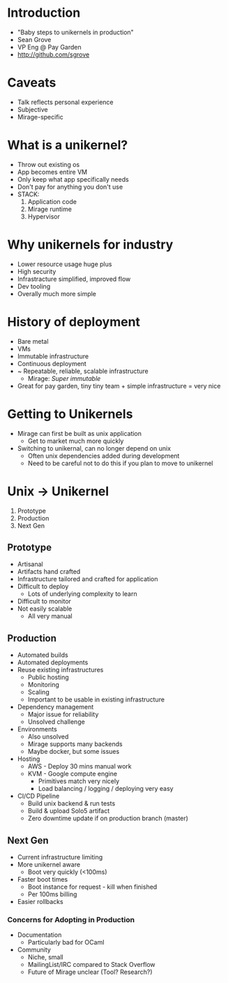 # Introduction
- "Baby steps to unikernels in production"
- Sean Grove
- VP Eng @ Pay Garden
- http://github.com/sgrove

# Caveats
- Talk reflects personal experience
- Subjective
- Mirage-specific

# What is a unikernel?
- Throw out existing os
- App becomes entire VM
- Only keep what app specifically needs
- Don't pay for anything you don't use
- STACK:
	1. Application code
	2. Mirage runtime
	3. Hypervisor

# Why unikernels for industry
- Lower resource usage huge plus
- High security
- Infrastracture simplified, improved flow
- Dev tooling
- Overally much more simple

# History of deployment
- Bare metal
- VMs
- Immutable infrastructure
- Continuous deployment
- ~ Repeatable, reliable, scalable infrastructure
	- Mirage: _Super immutable_
- Great for pay garden, tiny tiny team + simple infrastructure = very nice

# Getting to Unikernels
- Mirage can first be built as unix application
	- Get to market much more quickly
- Switching to unikernal, can no longer depend on unix
	- Often unix dependencies added during development
	- Need to be careful not to do this if you plan to move to unikernel

# Unix -> Unikernel
1. Prototype
2. Production
3. Next Gen

## Prototype
- Artisanal
- Artifacts hand crafted
- Infrastructure tailored and crafted for application
- Difficult to deploy
	- Lots of underlying complexity to learn
- Difficult to monitor
- Not easily scalable
	- All very manual
## Production
- Automated builds
- Automated deployments
- Reuse existing infrastructures
	- Public hosting
	- Monitoring
	- Scaling
	- Important to be usable in existing infrastructure
- Dependency management
	- Major issue for reliability
	- Unsolved challenge
- Environments
	- Also unsolved
	- Mirage supports many backends
	- Maybe docker, but some issues
- Hosting
	- AWS - Deploy 30 mins manual work
	- KVM - Google compute engine
	 	- Primitives match very nicely
	 	- Load balancing / logging / deploying very easy
- CI/CD Pipeline
	- Build unix backend & run tests
	- Build & upload Solo5 artifact
	- Zero downtime update if on production branch (master)
## Next Gen
- Current infrastructure limiting
- More unikernel aware
	- Boot very quickly (<100ms)
- Faster boot times
	- Boot instance for request - kill when finished
	- Per 100ms billing
- Easier rollbacks
### Concerns for Adopting in Production
- Documentation
	- Particularly bad for OCaml
- Community
	- Niche, small
	- MailingList/IRC compared to Stack Overflow
	- Future of Mirage unclear (Tool? Research?)